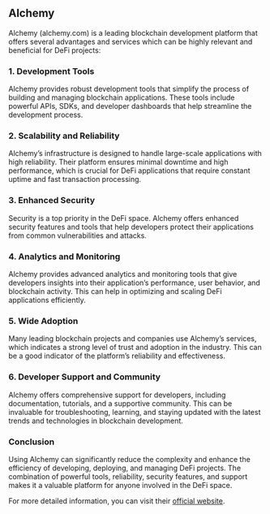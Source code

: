 ## Alchemy

Alchemy (alchemy.com) is a leading blockchain development platform that offers several advantages and services which can be highly relevant and beneficial for DeFi projects:

### 1. **Development Tools**

Alchemy provides robust development tools that simplify the process of building and managing blockchain applications. These tools include powerful APIs, SDKs, and developer dashboards that help streamline the development process.

### 2. **Scalability and Reliability**

Alchemy’s infrastructure is designed to handle large-scale applications with high reliability. Their platform ensures minimal downtime and high performance, which is crucial for DeFi applications that require constant uptime and fast transaction processing.

### 3. **Enhanced Security**

Security is a top priority in the DeFi space. Alchemy offers enhanced security features and tools that help developers protect their applications from common vulnerabilities and attacks.

### 4. **Analytics and Monitoring**

Alchemy provides advanced analytics and monitoring tools that give developers insights into their application’s performance, user behavior, and blockchain activity. This can help in optimizing and scaling DeFi applications efficiently.

### 5. **Wide Adoption**

Many leading blockchain projects and companies use Alchemy’s services, which indicates a strong level of trust and adoption in the industry. This can be a good indicator of the platform’s reliability and effectiveness.

### 6. **Developer Support and Community**

Alchemy offers comprehensive support for developers, including documentation, tutorials, and a supportive community. This can be invaluable for troubleshooting, learning, and staying updated with the latest trends and technologies in blockchain development.

### Conclusion

Using Alchemy can significantly reduce the complexity and enhance the efficiency of developing, deploying, and managing DeFi projects. The combination of powerful tools, reliability, security features, and support makes it a valuable platform for anyone involved in the DeFi space.

For more detailed information, you can visit their [official website](https://www.alchemy.com/).
